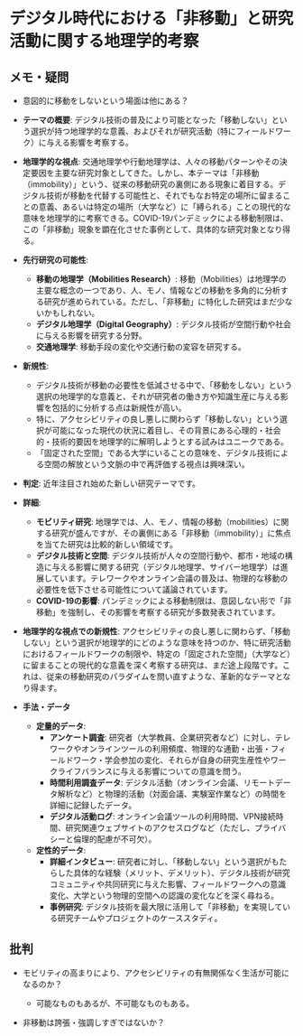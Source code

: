 # デジタル時代における「非移動」と研究活動に関する地理学的考察

## メモ・疑問

- 意図的に移動をしないという場面は他にある？

- **テーマの概要**: デジタル技術の普及により可能となった「移動しない」という選択が持つ地理学的な意義、およびそれが研究活動（特にフィールドワーク）に与える影響を考察する。
- **地理学的な視点**: 交通地理学や行動地理学は、人々の移動パターンやその決定要因を主要な研究対象としてきた。しかし、本テーマは「非移動（immobility）」という、従来の移動研究の裏側にある現象に着目する。デジタル技術が移動を代替する可能性と、それでもなお特定の場所に留まることの意義、あるいは特定の場所（大学など）に「縛られる」ことの現代的な意味を地理学的に考察できる。COVID-19パンデミックによる移動制限は、この「非移動」現象を顕在化させた事例として、具体的な研究対象となり得る。
- **先行研究の可能性**:
    - **移動の地理学（Mobilities Research）**: 移動（Mobilities）は地理学の主要な概念の一つであり、人、モノ、情報などの移動を多角的に分析する研究が進められている。ただし、「非移動」に特化した研究はまだ少ないかもしれない。
    - **デジタル地理学（Digital Geography）**: デジタル技術が空間行動や社会に与える影響を研究する分野。
    - **交通地理学**: 移動手段の変化や交通行動の変容を研究する。
- **新規性**:
    - デジタル技術が移動の必要性を低減させる中で、「移動をしない」という選択の地理学的な意義と、それが研究者の働き方や知識生産に与える影響を包括的に分析する点は新規性が高い。
    - 特に、アクセシビリティの良し悪しに関わらず「移動しない」という選択が可能になった現代の状況に着目し、その背景にある心理的・社会的・技術的要因を地理学的に解明しようとする試みはユニークである。
    - 「固定された空間」である大学にいることの意味を、デジタル技術による空間の解放という文脈の中で再評価する視点は興味深い。
- **判定**: 近年注目され始めた新しい研究テーマです。
- **詳細**:
    - **モビリティ研究**: 地理学では、人、モノ、情報の移動（mobilities）に関する研究が盛んですが、その裏側にある「非移動（immobility）」に焦点を当てた研究は比較的新しい領域です。
    - **デジタル技術と空間**: デジタル技術が人々の空間行動や、都市・地域の構造に与える影響に関する研究（デジタル地理学、サイバー地理学）は進展しています。テレワークやオンライン会議の普及は、物理的な移動の必要性を低下させる可能性について議論されています。
    - **COVID-19の影響**: パンデミックによる移動制限は、意図しない形で「非移動」を強制し、その影響を考察する研究が多数発表されています。
- **地理学的な視点での新規性**: アクセシビリティの良し悪しに関わらず、「移動しない」という選択が地理学的にどのような意味を持つのか、特に研究活動におけるフィールドワークの制限や、特定の「固定された空間」（大学など）に留まることの現代的な意義を深く考察する研究は、まだ途上段階です。これは、従来の移動研究のパラダイムを問い直すような、革新的なテーマとなり得ます。
- **手法・データ**
  - **定量的データ**:
      - **アンケート調査**: 研究者（大学教員、企業研究者など）に対し、テレワークやオンラインツールの利用頻度、物理的な通勤・出張・フィールドワーク・学会参加の変化、それらが自身の研究生産性やワークライフバランスに与える影響についての意識を問う。
      - **時間利用調査データ**: デジタル活動（オンライン会議、リモートデータ解析など）と物理的活動（対面会議、実験室作業など）の時間を詳細に記録したデータ。
      - **デジタル活動ログ**: オンライン会議ツールの利用時間、VPN接続時間、研究関連ウェブサイトのアクセスログなど（ただし、プライバシーと倫理的配慮が不可欠）。
  - **定性的データ**:
      - **詳細インタビュー**: 研究者に対し、「移動しない」という選択がもたらした具体的な経験（メリット、デメリット）、デジタル技術が研究コミュニティや共同研究に与えた影響、フィールドワークへの意識変化、大学という物理的空間への認識の変化などを深く尋ねる。
      - **事例研究**: デジタル技術を最大限に活用して「非移動」を実現している研究チームやプロジェクトのケーススタディ。

## 批判

- モビリティの高まりにより、アクセシビリティの有無関係なく生活が可能になるのか？
  - 可能なものもあるが、不可能なものもある。

- 非移動は誇張・強調しすぎではないか？
